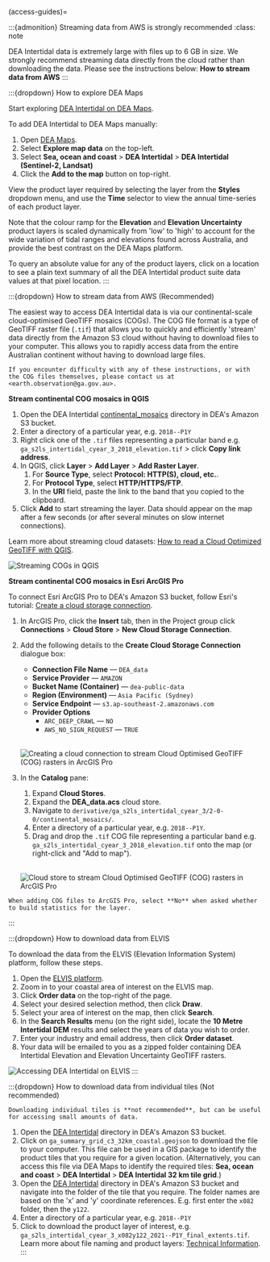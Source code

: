 (access-guides)=

:::{admonition} Streaming data from AWS is strongly recommended
:class: note

DEA Intertidal data is extremely large with files up to 6 GB in size. We strongly recommend streaming data directly from the cloud rather than downloading the data. Please see the instructions below: **How to stream data from AWS**
:::

:::{dropdown} How to explore DEA Maps

Start exploring [DEA Intertidal on DEA Maps](https://maps.dea.ga.gov.au/story/DEAIntertidal).

To add DEA Intertidal to DEA Maps manually:

1. Open [DEA Maps](https://maps.dea.ga.gov.au/).
1. Select **Explore map data** on the top-left.
1. Select **Sea, ocean and coast** &gt; **DEA Intertidal** &gt; **DEA Intertidal (Sentinel-2, Landsat)**
1. Click the **Add to the map** button on top-right.

View the product layer required by selecting the layer from the **Styles** dropdown menu, and use the **Time** selector to view the annual time-series of each product layer.

Note that the colour ramp for the **Elevation** and **Elevation Uncertainty** product layers is scaled dynamically from 'low' to 'high' to account for the wide variation of tidal ranges and elevations found across Australia, and provide the best contrast on the DEA Maps platform. 

To query an absolute value for any of the product layers, click on a location to see a plain text summary of all the DEA Intertidal product suite data values at that pixel location.
:::

:::{dropdown} How to stream data from AWS (Recommended)

The easiest way to access DEA Intertidal data is via our continental-scale cloud-optimised GeoTIFF mosaics (COGs).
The COG file format is a type of GeoTIFF raster file (`.tif`) that allows you to quickly and efficiently 'stream' data directly from the Amazon S3 cloud without having to download files to your computer.
This allows you to rapidly access data from the entire Australian continent without having to download large files.

```{tip}
If you encounter difficulty with any of these instructions, or with the COG files themselves, please contact us at <earth.observation@ga.gov.au>.
```

**Stream continental COG mosaics in QGIS**
    
1. Open the DEA Intertidal [continental_mosaics](https://data.dea.ga.gov.au/?prefix=derivative/ga_s2ls_intertidal_cyear_3/2-0-0/continental_mosaics/) directory in DEA's Amazon S3 bucket.
1. Enter a directory of a particular year, e.g. `2018--P1Y`
1. Right click one of the `.tif` files representing a particular band e.g. `ga_s2ls_intertidal_cyear_3_2018_elevation.tif` &gt; click **Copy link address**.
1. In QGIS, click **Layer** &gt; **Add Layer** &gt; **Add Raster Layer**.
    1. For **Source Type**, select **Protocol: HTTP(S), cloud, etc.**.
    1. For **Protocol Type**, select **HTTP/HTTPS/FTP**.
    1. In the **URI** field, paste the link to the band that you copied to the clipboard.
1. Click **Add** to start streaming the layer. Data should appear on the map after a few seconds (or after several minutes on slow internet connections).

Learn more about streaming cloud datasets: [How to read a Cloud Optimized GeoTIFF with QGIS](https://cogeo.org/qgis-tutorial.html).

![Streaming COGs in QGIS](/_files/dea-tidal-composites/cogs_qgis_streaming.jpg)

**Stream continental COG mosaics in Esri ArcGIS Pro**

To connect Esri ArcGIS Pro to DEA's Amazon S3 bucket, follow Esri's tutorial: [Create a cloud storage connection](https://pro.arcgis.com/en/pro-app/latest/help/projects/connect-to-cloud-stores.htm#ESRI_SECTION1_82576579B8CC43E6AE261E39FACFA947).

1. In ArcGIS Pro, click the **Insert** tab, then in the Project group click **Connections** &gt; **Cloud Store** &gt; **New Cloud Storage Connection**.
1. Add the following details to the **Create Cloud Storage Connection** dialogue box:

    * **Connection File Name** &mdash; `DEA_data`
    * **Service Provider** &mdash; `AMAZON`
    * **Bucket Name (Container)** &mdash; `dea-public-data`
    * **Region (Environment)** &mdash; `Asia Pacific (Sydney)`
    * **Service Endpoint** &mdash; `s3.ap-southeast-2.amazonaws.com`
    * **Provider Options**
        * `ARC_DEEP_CRAWL` &mdash; `NO`
        * `AWS_NO_SIGN_REQUEST` &mdash; `TRUE`
    
    <br>

    ![Creating a cloud connection to stream Cloud Optimised GeoTIFF (COG) rasters in ArcGIS Pro](/_files/dea-tidal-composites/cog_arcgispro_cloud_connection.jpg)

1. In the **Catalog** pane:

    1. Expand **Cloud Stores**.
    1. Expand the **DEA_data.acs** cloud store.
    1. Navigate to `derivative/ga_s2ls_intertidal_cyear_3/2-0-0/continental_mosaics/`.
    1. Enter a directory of a particular year, e.g. `2018--P1Y`.
    1. Drag and drop the `.tif` COG file representing a particular band e.g. `ga_s2ls_intertidal_cyear_3_2018_elevation.tif` onto the map (or right-click and "Add to map").
    
    <br>

    ![Cloud store to stream Cloud Optimised GeoTIFF (COG) rasters in ArcGIS Pro](/_files/dea-tidal-composites/cog_arcgispro_cloud_store.jpg)

```{important}
When adding COG files to ArcGIS Pro, select **No** when asked whether to build statistics for the layer.
```

:::

:::{dropdown} How to download data from ELVIS

To download the data from the ELVIS (Elevation Information System) platform, follow these steps.

1. Open the [ELVIS platform](https://elevation.fsdf.org.au/).
1. Zoom in to your coastal area of interest on the ELVIS map.
1. Click **Order data** on the top-right of the page.
1. Select your desired selection method, then click **Draw**.
1. Select your area of interest on the map, then click **Search**.
1. In the **Search Results** menu (on the right side), locate the **10 Metre Intertidal DEM** results and select the years of data you wish to order.
1. Enter your industry and email address, then click **Order dataset**.
1. Your data will be emailed to you as a zipped folder containing DEA Intertidal Elevation and Elevation Uncertainty GeoTIFF rasters.

![Accessing DEA Intertidal on ELVIS](/_files/dea-intertidal/DEAIntertidal_ELVIS_access.jpg)
:::

:::{dropdown} How to download data from individual tiles (Not recommended)

```{warning}
Downloading individual tiles is **not recommended**, but can be useful for accessing small amounts of data.
```

1. Open the [DEA Intertidal](https://data.dea.ga.gov.au/?prefix=derivative/ga_s2ls_intertidal_cyear_3/) directory in DEA's Amazon S3 bucket.
1. Click on `ga_summary_grid_c3_32km_coastal.geojson` to download the file to your computer. This file can be used in a GIS package to identify the product tiles that you require for a given location. (Alternatively, you can access this file via DEA Maps to identify the required tiles: **Sea, ocean and coast** &gt; **DEA Intertidal** &gt; **DEA Intertidal 32 km tile grid**.)
1. Open the [DEA Intertidal](https://data.dea.ga.gov.au/?prefix=derivative/ga_s2ls_intertidal_cyear_3/2-0-0/) directory in DEA's Amazon S3 bucket and navigate into the folder of the tile that you require. The folder names are based on the 'x' and 'y' coordinate references. E.g. first enter the `x082` folder, then the `y122`.
1. Enter a directory of a particular year, e.g. `2018--P1Y`
1. Click to download the product layer of interest, e.g. `ga_s2ls_intertidal_cyear_3_x082y122_2021--P1Y_final_extents.tif`. Learn more about file naming and product layers: [Technical Information](./?tab=description#product-layers).
:::

